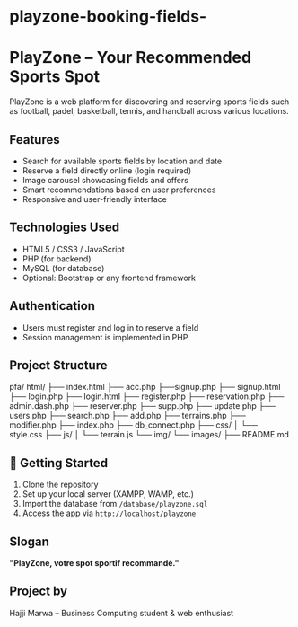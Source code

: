 # playzone-booking-fields-

#  PlayZone – Your Recommended Sports Spot

PlayZone is a web platform for discovering and reserving sports fields such as football, padel, basketball, tennis, and handball across various locations.

## Features

-  Search for available sports fields by location and date
-  Reserve a field directly online (login required)
-  Image carousel showcasing fields and offers
-  Smart recommendations based on user preferences
-  Responsive and user-friendly interface

##  Technologies Used

- HTML5 / CSS3 / JavaScript
- PHP (for backend)
- MySQL (for database)
- Optional: Bootstrap or any frontend framework

##  Authentication

- Users must register and log in to reserve a field
- Session management is implemented in PHP

##  Project Structure
pfa/
html/
├── index.html
├── acc.php
├──signup.php
├── signup.html
├── login.php
├── login.html
├── register.php
├── reservation.php
├── admin.dash.php
├── reserver.php
├── supp.php
├── update.php
├── users.php
├── search.php
├── add.php
├── terrains.php
├── modifier.php
├── index.php
├── db_connect.php
├── css/
│ └── style.css
├── js/
│ └── terrain.js
└── img/
└── images/
├── README.md 
## 🚀 Getting Started

1. Clone the repository  
2. Set up your local server (XAMPP, WAMP, etc.)  
3. Import the database from `/database/playzone.sql`  
4. Access the app via `http://localhost/playzone`

##   Slogan

**"PlayZone, votre spot sportif recommandé."**

## Project by

Hajji Marwa – Business Computing student & web enthusiast 

